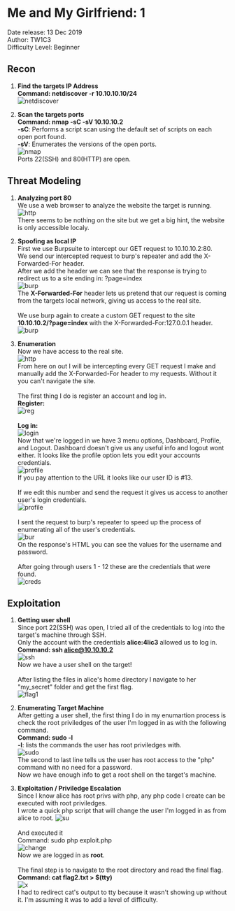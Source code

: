 # Me and My Girlfriend: 1
Date release: 13 Dec 2019\
Author: TW1C3\
Difficulty Level: Beginner

## Recon
1. **Find the targets IP Address**\
**Command: netdiscover -r 10.10.10.10/24**\
![netdiscover](https://github.com/francobel/CTF-Writeups/blob/master/Vulnhub/Me%20and%20My%20Girlfriend:%201/Images/1.png "netdiscover")

2. **Scan the targets ports**\
**Command: nmap -sC -sV 10.10.10.2**\
**-sC**: Performs a script scan using the default set of scripts on each open port found.\
**-sV**: Enumerates the versions of the open ports.\
![nmap](https://github.com/francobel/CTF-Writeups/blob/master/Vulnhub/Me%20and%20My%20Girlfriend:%201/Images/2.png "nmap")\
Ports 22(SSH) and 80(HTTP) are open.

## Threat Modeling
1. **Analyzing port 80**\
We use a web browser to analyze the website the target is running.\
![http](https://github.com/francobel/CTF-Writeups/blob/master/Vulnhub/Me%20and%20My%20Girlfriend:%201/Images/3.png "http")\
There seems to be nothing on the site but we get a big hint, the website is only accessible localy.

2. **Spoofing as local IP**\
First we use Burpsuite to intercept our GET request to 10.10.10.2:80.\
We send our intercepted request to burp's repeater and add the X-Forwarded-For header.\
After we add the header we can see that the response is trying to redirect us to a site ending in: ?page=index\
![burp](https://github.com/francobel/CTF-Writeups/blob/master/Vulnhub/Me%20and%20My%20Girlfriend:%201/Images/4.png "burp")\
The **X-Forwarded-For** header lets us pretend that our request is coming from the targets local network, giving us access to the real site.\
\
We use burp again to create a custom GET request to the site **10.10.10.2/?page=index** with the X-Forwarded-For:127.0.0.1 header.\
![burp](https://github.com/francobel/CTF-Writeups/blob/master/Vulnhub/Me%20and%20My%20Girlfriend:%201/Images/5.png "burp")

3. **Enumeration**\
Now we have access to the real site.\
![http](https://github.com/francobel/CTF-Writeups/blob/master/Vulnhub/Me%20and%20My%20Girlfriend:%201/Images/6.png "http")\
From here on out I will be intercepting every GET request I make and manually add the X-Forwarded-For header to my requests. Without it you can't navigate the site.\
\
The first thing I do is register an account and log in.\
**Register:**\
![reg](https://github.com/francobel/CTF-Writeups/blob/master/Vulnhub/Me%20and%20My%20Girlfriend:%201/Images/8.png "reg")\
\
**Log in:**\
![login](https://github.com/francobel/CTF-Writeups/blob/master/Vulnhub/Me%20and%20My%20Girlfriend:%201/Images/9.png "login")\
Now that we're logged in we have 3 menu options, Dashboard, Profile, and Logout. Dashboard doesn't give us any useful info and logout wont either. It looks like the profile option lets you edit your accounts credentials.\
![profile](https://github.com/francobel/CTF-Writeups/blob/master/Vulnhub/Me%20and%20My%20Girlfriend:%201/Images/11.png "profile")\
If you pay attention to the URL it looks like our user ID is #13.\
\
If we edit this number and send the request it gives us access to another user's login credentials.\
![profile](https://github.com/francobel/CTF-Writeups/blob/master/Vulnhub/Me%20and%20My%20Girlfriend:%201/Images/12.png "profile")\
\
I sent the request to burp's repeater to speed up the process of enumerating all of the user's credentials.\
![bur](https://github.com/francobel/CTF-Writeups/blob/master/Vulnhub/Me%20and%20My%20Girlfriend:%201/Images/13.png "burp")\
On the response's HTML you can see the values for the username and password.\
\
After going through users 1 - 12 these are the credentials that were found.\
![creds](https://github.com/francobel/CTF-Writeups/blob/master/Vulnhub/Me%20and%20My%20Girlfriend:%201/Images/14.png "creds")

## Exploitation
1. **Getting user shell**\
Since port 22(SSH) was open, I tried all of the credentials to log into the target's machine through SSH.\
Only the account with the credentials **alice:4lic3** allowed us to log in.\
**Command: ssh alice@10.10.10.2**\
![ssh](https://github.com/francobel/CTF-Writeups/blob/master/Vulnhub/Me%20and%20My%20Girlfriend:%201/Images/15.png "ssh")\
Now we have a user shell on the target!\
\
After listing the files in alice's home directory I navigate to her "my_secret" folder and get the first flag.\
![flag1](https://github.com/francobel/CTF-Writeups/blob/master/Vulnhub/Me%20and%20My%20Girlfriend:%201/Images/20.png "flag1")

2. **Enumerating Target Machine**\
After getting a user shell, the first thing I do in my enumartion process is check the root priviledges of the user I'm logged in as with the following command.\
**Command: sudo -l**\
**-l**: lists the commands the user has root priviledges with.\
![sudo](https://github.com/francobel/CTF-Writeups/blob/master/Vulnhub/Me%20and%20My%20Girlfriend:%201/Images/16.png "sudo")\
The second to last line tells us the user has root access to the "php" command with no need for a password.\
Now we have enough info to get a root shell on the target's machine.

3. **Exploitation / Priviledge Escalation**\
Since I know alice has root privs with php, any php code I create can be executed with root priviledges.\
I wrote a quick php script that will change the user I'm logged in as from alice to root.
![su](https://github.com/francobel/CTF-Writeups/blob/master/Vulnhub/Me%20and%20My%20Girlfriend:%201/Images/17.png "su")\
\
And executed it\
Command: sudo php exploit.php\
![change](https://github.com/francobel/CTF-Writeups/blob/master/Vulnhub/Me%20and%20My%20Girlfriend:%201/Images/18.png "root")\
Now we are logged in as **root**.\
\
The final step is to navigate to the root directory and read the final flag.\
**Command: cat flag2.txt > $(tty)**\
![x](https://github.com/francobel/CTF-Writeups/blob/master/Vulnhub/Me%20and%20My%20Girlfriend:%201/Images/19.png "flag2")\
I had to redirect cat's output to tty because it wasn't showing up without it. I'm assuming it was to add a level of difficulty.
